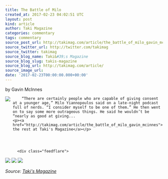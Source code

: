 ```yaml
---
title: The Battle of Milo
created_at: 2017-02-23 04:02:51 UTC
layout: post
kind: article
author: Taki Magazine
categories: commentary
tags: commentary
source_post_url: http://takimag.com/article/the_battle_of_milo_gavin_mcinnes
source_twitter_url: http://twitter.com/takimag
source_twitter: takimag
source_blog_name: Taki&#39;s Magazine
source_blog_slug: takis-magazine
source_blog_url: http://takimag.com/article/
source_image_url: 
date: '2017-02-23T00:00:00.000+00:00'
---
```

by Gavin McInnes<br />
	  

<img src="http://takimag.com/images/uploads/bigstock-Large-Hand-Throws-Worker-157837619.jpg" style="float:left;margin-right:8px;"/>
	






	
		“There are certainly people who are capable of giving consent at a younger age,” Milo Yiannopoulos said on a late-night podcast full of nerds. “I consider myself to be one of them.” He then went on to say some more outrageous things. He said he wouldn’t be “nearly as good at giving...
	<p><a href="http://takimag.com/article/the_battle_of_milo_gavin_mcinnes">Read the rest at Taki's Magazine</a></p>
						
	  
	  
	  
	  <div class="feedflare">
<a href="http://feeds.feedburner.com/~ff/takimag?a=jgDbwgeaL6k:_WAUYGXkRcY:yIl2AUoC8zA"><img src="http://feeds.feedburner.com/~ff/takimag?d=yIl2AUoC8zA" border="0"></img></a> <a href="http://feeds.feedburner.com/~ff/takimag?a=jgDbwgeaL6k:_WAUYGXkRcY:qj6IDK7rITs"><img src="http://feeds.feedburner.com/~ff/takimag?d=qj6IDK7rITs" border="0"></img></a> <a href="http://feeds.feedburner.com/~ff/takimag?a=jgDbwgeaL6k:_WAUYGXkRcY:gIN9vFwOqvQ"><img src="http://feeds.feedburner.com/~ff/takimag?i=jgDbwgeaL6k:_WAUYGXkRcY:gIN9vFwOqvQ" border="0"></img></a>
</div><img src="http://feeds.feedburner.com/~r/takimag/~4/jgDbwgeaL6k" height="1" width="1" alt=""/><div class="">
    <i>Source: <a href="http://takimag.com/article/">Taki&#39;s Magazine</a></i>
</div>
